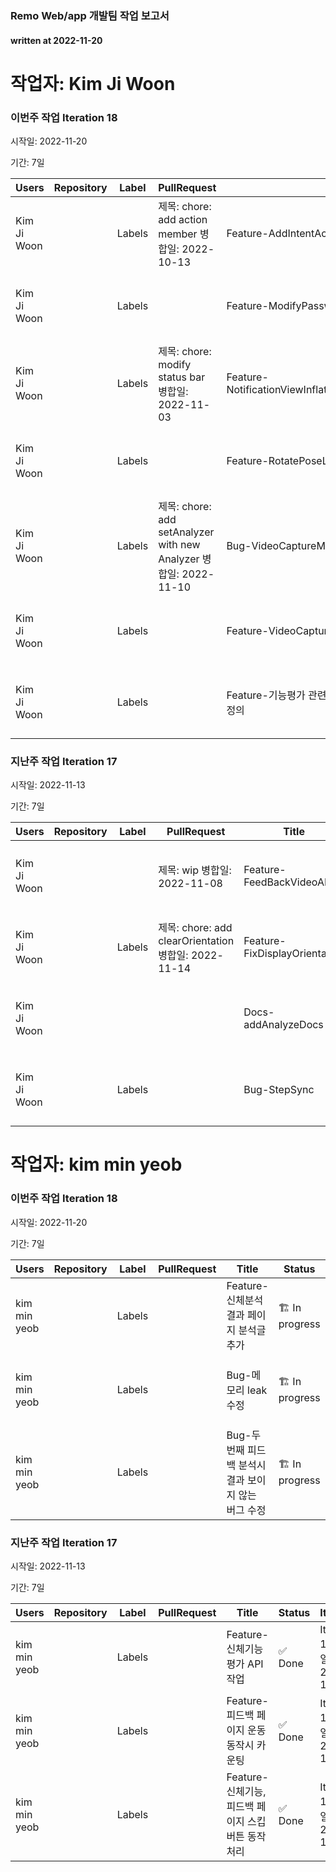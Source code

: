 ### Remo Web/app 개발팀 작업 보고서

#### written at 2022-11-20

# 작업자: Kim Ji Woon

### 이번주 작업 Iteration 18


시작일: 2022-11-20


기간: 7일

| Users | Repository | Label | PullRequest | Title | Status | Iteration | DueDate | StartDate |
| ----- | ---------- | ----- | ----------- | ----- | ------ | --------- | ------- | --------- |
| Kim Ji Woon |  | Labels | 제목: chore: add action member 병합일: 2022-10-13 | Feature-AddIntentActionLogic | 🏗 In progress | Iteration 18 시작일: 2022-11-20 | 2022-10-14 | 2022-10-10 |
| Kim Ji Woon |  | Labels |  | Feature-ModifyPasswordRegularExpression | 🆕 New | Iteration 18 시작일: 2022-11-20 | 2022-11-11 |  |
| Kim Ji Woon |  | Labels | 제목: chore: modify status bar 병합일: 2022-11-03 | Feature-NotificationViewInflateByInteractionAndDataType | 🏗 In progress | Iteration 18 시작일: 2022-11-20 | 2022-11-04 | 2022-11-03 |
| Kim Ji Woon |  | Labels |  | Feature-RotatePoseLandmark | 🆕 New | Iteration 18 시작일: 2022-11-20 | 2022-11-11 |  |
| Kim Ji Woon |  | Labels | 제목: chore: add setAnalyzer with new Analyzer 병합일: 2022-11-10 | Bug-VideoCaptureMemoryLeak | 🏗 In progress | Iteration 18 시작일: 2022-11-20 | 2022-11-11 | 2022-11-09 |
| Kim Ji Woon |  | Labels |  | Feature-VideoCaptureByExerciseVideoPlay | 🏗 In progress | Iteration 18 시작일: 2022-11-20 |  |  |
| Kim Ji Woon |  | Labels |  | Feature-기능평가 관련 데이터 스키마 및 인터페이스 정의 | 🏗 In progress | Iteration 18 시작일: 2022-11-20 | 2022-09-09 |  |

### 지난주 작업 Iteration 17


시작일: 2022-11-13


기간: 7일

| Users | Repository | Label | PullRequest | Title | Status | Iteration | DueDate | StartDate |
| ----- | ---------- | ----- | ----------- | ----- | ------ | --------- | ------- | --------- |
| Kim Ji Woon |  |  | 제목: wip 병합일: 2022-11-08 | Feature-FeedBackVideoAPI | ✅ Done | Iteration 17 시작일: 2022-11-13 | 2022-11-11 | 2022-11-08 |
| Kim Ji Woon |  | Labels | 제목: chore: add clearOrientation 병합일: 2022-11-14 | Feature-FixDisplayOrientation | ✅ Done | Iteration 17 시작일: 2022-11-13 | 2022-11-18 | 2022-11-14 |
| Kim Ji Woon |  |  |  | Docs-addAnalyzeDocs | ✅ Done | Iteration 17 시작일: 2022-11-13 | 2022-11-17 | 2022-11-17 |
| Kim Ji Woon |  | Labels |  | Bug-StepSync | ✅ Done | Iteration 17 시작일: 2022-11-13 | 2022-11-17 | 2022-11-17 |

# 작업자: kim min yeob

### 이번주 작업 Iteration 18


시작일: 2022-11-20


기간: 7일

| Users | Repository | Label | PullRequest | Title | Status | Iteration | DueDate | StartDate |
| ----- | ---------- | ----- | ----------- | ----- | ------ | --------- | ------- | --------- |
| kim min yeob |  | Labels |  | Feature-신체분석 결과 페이지 분석글 추가 | 🏗 In progress | Iteration 18 시작일: 2022-11-20 | 2022-11-25 | 2022-11-21 |
| kim min yeob |  | Labels |  | Bug-메모리 leak 수정 | 🏗 In progress | Iteration 18 시작일: 2022-11-20 | 2022-11-25 | 2022-11-21 |
| kim min yeob |  | Labels |  | Bug-두번째 피드백 분석시 결과 보이지 않는 버그 수정 | 🏗 In progress | Iteration 18 시작일: 2022-11-20 | 2022-11-25 | 2022-11-21 |

### 지난주 작업 Iteration 17


시작일: 2022-11-13


기간: 7일

| Users | Repository | Label | PullRequest | Title | Status | Iteration | DueDate | StartDate |
| ----- | ---------- | ----- | ----------- | ----- | ------ | --------- | ------- | --------- |
| kim min yeob |  | Labels |  | Feature-신체기능 평가 API 작업 | ✅ Done | Iteration 17 시작일: 2022-11-13 | 2022-11-18 | 2022-11-14 |
| kim min yeob |  | Labels |  | Feature-피드백 페이지 운동 동작시 카운팅 | ✅ Done | Iteration 17 시작일: 2022-11-13 | 2022-11-18 | 2022-11-14 |
| kim min yeob |  | Labels |  | Feature-신체기능, 피드백 페이지 스킵 버튼 동작 처리 | ✅ Done | Iteration 17 시작일: 2022-11-13 | 2022-11-18 | 2022-11-14 |
